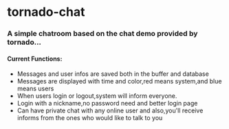 tornado-chat
============

### A simple chatroom based on the chat demo provided by tornado...  
#### Current Functions:  
* Messages and user infos are saved both in the buffer and database  
* Messages are displayed with time and color,red means system,and blue means users   
* When users login or logout,system will inform everyone.
* Login with a nickname,no password need and better login page   
* Can have private chat with any online user and also,you'll receive informs from the ones who would like to talk to you  

